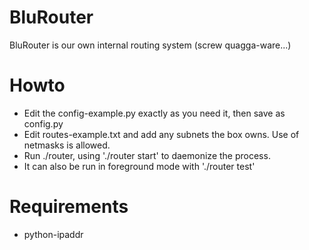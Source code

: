 # BluRouter

BluRouter is our own internal routing system (screw quagga-ware...)

# Howto

* Edit the config-example.py exactly as you need it, then save as config.py
* Edit routes-example.txt and add any subnets the box owns. Use of netmasks is allowed.
* Run ./router, using './router start' to daemonize the process.
* It can also be run in foreground mode with './router test'

# Requirements

* python-ipaddr
